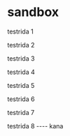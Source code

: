 # sandbox

testrida 1

testrida 2

testrida 3

testrida 4

testrida 5

testrida 6

testrida 7

testrida 8
  ---- kana
